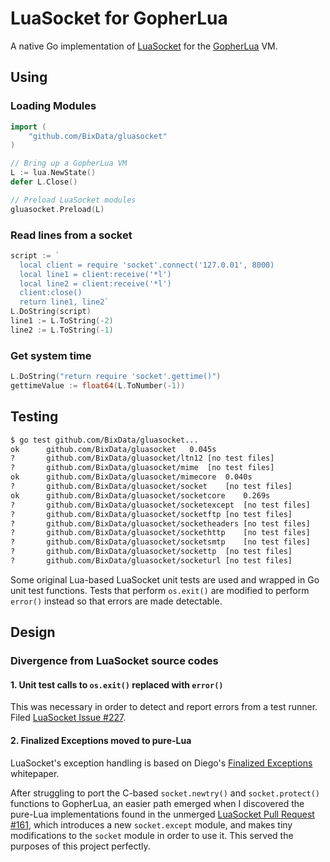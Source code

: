 # LuaSocket for GopherLua

A native Go implementation of [LuaSocket](https://github.com/diegonehab/luasocket) for the [GopherLua](https://github.com/yuin/gopher-lua) VM.

## Using

### Loading Modules

```go
import (
	"github.com/BixData/gluasocket"
)

// Bring up a GopherLua VM
L := lua.NewState()
defer L.Close()

// Preload LuaSocket modules
gluasocket.Preload(L)
```

### Read lines from a socket

```go
script := `
  local client = require 'socket'.connect('127.0.01', 8000)
  local line1 = client:receive('*l')
  local line2 = client:receive('*l')
  client:close()
  return line1, line2`
L.DoString(script)
line1 := L.ToString(-2)
line2 := L.ToString(-1)
```

### Get system time

```go
L.DoString("return require 'socket'.gettime()")
gettimeValue := float64(L.ToNumber(-1))
```

## Testing

```bash
$ go test github.com/BixData/gluasocket...
ok  	github.com/BixData/gluasocket	0.045s
?   	github.com/BixData/gluasocket/ltn12	[no test files]
?   	github.com/BixData/gluasocket/mime	[no test files]
ok  	github.com/BixData/gluasocket/mimecore	0.040s
?   	github.com/BixData/gluasocket/socket	[no test files]
ok  	github.com/BixData/gluasocket/socketcore	0.269s
?   	github.com/BixData/gluasocket/socketexcept	[no test files]
?   	github.com/BixData/gluasocket/socketftp	[no test files]
?   	github.com/BixData/gluasocket/socketheaders	[no test files]
?   	github.com/BixData/gluasocket/sockethttp	[no test files]
?   	github.com/BixData/gluasocket/socketsmtp	[no test files]
?   	github.com/BixData/gluasocket/sockettp	[no test files]
?   	github.com/BixData/gluasocket/socketurl	[no test files]
```

Some original Lua-based LuaSocket unit tests are used and wrapped in Go unit test functions. Tests that perform `os.exit()` are modified to perform `error()` instead so that errors are made detectable.

## Design

### Divergence from LuaSocket source codes

#### 1. Unit test calls to `os.exit()` replaced with `error()`

This was necessary in order to detect and report errors from a test runner. Filed [LuaSocket Issue #227](https://github.com/diegonehab/luasocket/issues/227).

#### 2. Finalized Exceptions moved to pure-Lua

LuaSocket's exception handling is based on Diego's [Finalized Exceptions](http://lua-users.org/wiki/FinalizedExceptions) whitepaper.

After struggling to port the C-based `socket.newtry()` and `socket.protect()` functions to GopherLua, an easier path emerged when I discovered the pure-Lua implementations found in the unmerged [LuaSocket Pull Request #161](https://github.com/diegonehab/luasocket/pull/161), which introduces a new `socket.except` module, and makes tiny modifications to the `socket` module in order to use it. This served the purposes of this project perfectly.
